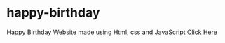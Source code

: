 # happy-birthday
Happy Birthday Website made using Html, css and JavaScript
<a href="https://jasminesmith0203.github.io" target="blank">Click Here</a>
